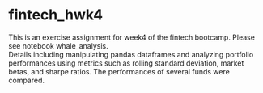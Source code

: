 # fintech_hwk4

This is an exercise assignment for week4 of the fintech bootcamp. Please see notebook whale_analysis. </br>
Details including manipulating pandas dataframes and analyzing portfolio performances using metrics such as rolling standard deviation, market betas, and sharpe ratios. The performances of several funds were compared.
